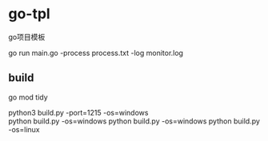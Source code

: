 # go-tpl
go项目模板


go run main.go -process process.txt -log monitor.log

## build
go mod tidy

python3 build.py -port=1215 -os=windows   
python build.py -os=windows
python build.py -os=windows
python build.py -os=linux